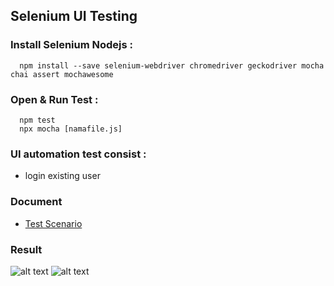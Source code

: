 ## Selenium UI Testing
### Install Selenium Nodejs :
```
  npm install --save selenium-webdriver chromedriver geckodriver mocha chai assert mochawesome
```

### Open & Run Test :
```
  npm test
  npx mocha [namafile.js]
```
### UI automation test consist :
- login existing user

### Document
- [Test Scenario](https://docs.google.com/spreadsheets/d/1sPvN4-GRVRc8hIyMeZ1zs7hcv9h4XNO_9Hu-WJrIHE8/edit?usp=sharing)

### Result
![alt text](?raw=true)
![alt text](?raw=true)

